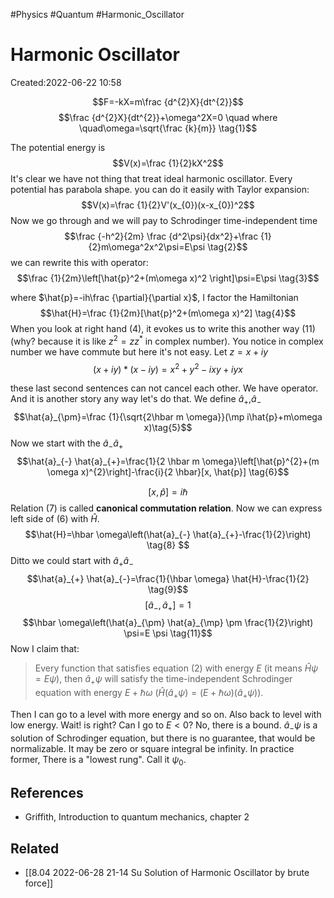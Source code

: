 
#Physics
#Quantum
#Harmonic_Oscillator 


# Harmonic Oscillator
Created:2022-06-22 10:58

$$F=-kX=m\frac {d^{2}X}{dt^{2}}$$
$$\frac {d^{2}X}{dt^{2}}+\omega^2X=0 \quad where \quad\omega=\sqrt{\frac {k}{m}} \tag{1}$$

The potential energy is $$V(x)=\frac {1}{2}kX^2$$
It's clear we have not thing that treat ideal harmonic oscillator. Every potential has parabola shape. you can do it easily with Taylor expansion: 
$$V(x)=\frac {1}{2}V'(x_{0})(x-x_{0})^2$$
Now we go through and we will pay to Schrodinger time-independent time
$$\frac {-h^2}{2m} \frac {d^2\psi}{dx^2}+\frac {1}{2}m\omega^2x^2\psi=E\psi \tag{2}$$
we  can rewrite this with operator:
$$\frac {1}{2m}\left[\hat{p}^2+(m\omega x)^2 \right]\psi=E\psi \tag{3}$$

where $\hat{p}=-ih\frac {\partial}{\partial x}$, I factor the Hamiltonian
$$\hat{H}=\frac {1}{2m}[\hat{p}^2+(m\omega x)^2] \tag{4}$$
When you look at right hand $(4)$, it evokes us to write this another way $(11)$(why? because it is like $z^2=zz^{*}$ in complex number). You notice in complex number we have commute but here it's not easy. Let $z=x+iy$
$$(x+iy)*(x-iy)=x^2+y^2-ixy+iyx$$

these last second sentences can not cancel each other. We have operator. And it is another story any way let's do that. We define $\hat{a}_{+}$,$\hat{a}_{-}$
$$\hat{a}_{\pm}=\frac {1}{\sqrt{2\hbar m \omega}}(\mp i\hat{p}+m\omega x)\tag{5}$$
Now we start with the $\hat{a}_{-}\hat{a}_{+}$
$$\hat{a}_{-} \hat{a}_{+}=\frac{1}{2 \hbar m \omega}\left[\hat{p}^{2}+(m \omega x)^{2}\right]-\frac{i}{2 \hbar}[x, \hat{p}] \tag{6}$$

$$[x, \hat{p}]=i \hbar \tag{7}$$
Relation $(7)$ is called **canonical commutation relation**. Now we can express left side of (6) with $\hat{H}$. 
$$\hat{H}=\hbar \omega\left(\hat{a}_{-} \hat{a}_{+}-\frac{1}{2}\right) \tag{8} $$
Ditto we could start with $\hat{a}_{+}\hat{a}_{-}$
$$\hat{a}_{+} \hat{a}_{-}=\frac{1}{\hbar \omega} \hat{H}-\frac{1}{2} \tag{9}$$
$${\left[\hat{a}_{-}, \hat{a}_{+}\right]=1 }\tag{10}$$
$$\hbar \omega\left(\hat{a}_{\pm} \hat{a}_{\mp} \pm \frac{1}{2}\right) \psi=E \psi \tag{11}$$
Now I claim that:
>Every function that satisfies equation $(2)$ with energy $E$ (it means $\hat{H}\psi=E\psi$), then $\hat{a}_{+}\psi$ will satisfy the time-independent Schrodinger equation with energy $E+\hbar \omega$ ($\hat{H}(\hat{a}_{+}\psi)=(E+\hbar \omega)(\hat{a}_{+}\psi)$).

Then I can go to a level with more energy and so on. Also back to level with low energy. Wait! is right? Can I go to $E<0$? No, there is a bound. $\hat{a}_{-}\psi$ is a solution of Schrodinger equation, but there is no guarantee, that would be normalizable. It may be zero or square integral be infinity. In practice former, There is a "lowest rung". Call it $\psi_{0}$.

## References
- Griffith, Introduction to quantum mechanics, chapter 2

##  Related
- [[8.04 2022-06-28 21-14 Su Solution of Harmonic Oscillator by brute force]]